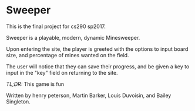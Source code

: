 # Sweeper
This is the final project for cs290 sp2017.

Sweeper is a playable, modern, dynamic Minesweeper.

Upon entering the site, the player is greeted with the options to input board size, and percentage of mines wanted on the field.

The user will notice that they can save their progress, and be given a key to input in the "key" field on returning to the site.

*TL;DR:* This game is fun

Written by henry peterson, Martin Barker, Louis Duvoisin, and Bailey Singleton.
